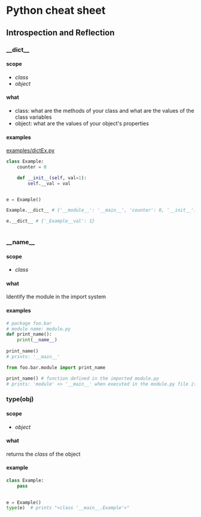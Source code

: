 # Python cheat sheet

## Introspection and Reflection

### \_\_dict\_\_
#### scope
* _class_
* _object_

#### what
* class: what are the methods of your class and what are the values of the class variables
* object: what are the values of your object's properties

#### examples
[examples/dictEx.py](./examples/dictEx.py)
```python
class Example:
    counter = 0

    def __init__(self, val=1):
        self.__val = val


e = Example()

Example.__dict__ # {'__module__': '__main__', 'counter': 0, '__init__': <function Example.__init__ at 0x7fb01b097ea0>, '__dict__': <attribute '__dict__' of 'Example' objects>, '__weakref__': <attribute '__weakref__' of 'Example' objects>, '__doc__': None}

e.__dict__ # {'_Example__val': 1}
    
```

### \_\_name\_\_
#### scope
* _class_

#### what
Identify the module in the import system

#### examples
```python
# package foo.bar
# module name: module.py
def print_name():
    print(__name__)
    
print_name()
# prints: '__main__'
```

```python
from foo.bar.module import print_name

print_name() # function defined in the imported module.py
# prints: 'module' <> '__main__' when executed in the module.py file itself ^^
```

### type(obj)
#### scope
* _object_

#### what
returns the _class_ of the object

#### example
```python
class Example:
    pass
    

e = Example()
type(e)  # prints "<class '__main__.Example'>"
```
